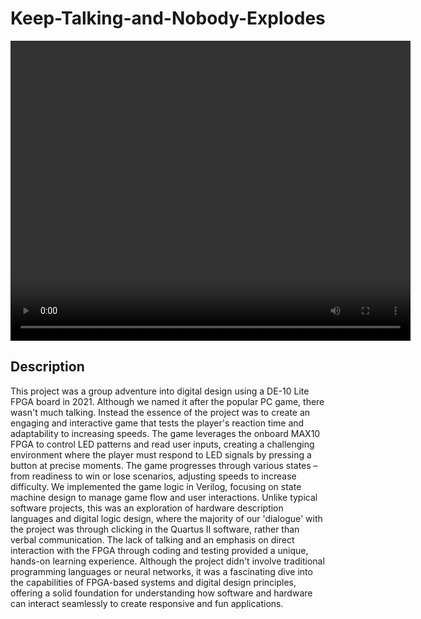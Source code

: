 # Keep-Talking-and-Nobody-Explodes
 
 <video width="640" height="480" controls>
  <source src='./assets/3216Video.mp4' type="video/mp4">
</video> 


## Description
This project was a group adventure into digital design using a DE-10 Lite FPGA board in 2021. Although we named it after the popular PC game, there wasn't much talking. Instead the essence of the project was to create an engaging and interactive game that tests the player's reaction time and adaptability to increasing speeds. The game leverages the onboard MAX10 FPGA to control LED patterns and read user inputs, creating a challenging environment where the player must respond to LED signals by pressing a button at precise moments. The game progresses through various states – from readiness to win or lose scenarios, adjusting speeds to increase difficulty. We implemented the game logic in Verilog, focusing on state machine design to manage game flow and user interactions. Unlike typical software projects, this was an exploration of hardware description languages and digital logic design, where the majority of our 'dialogue' with the project was through clicking in the Quartus II software, rather than verbal communication. The lack of talking and an emphasis on direct interaction with the FPGA through coding and testing provided a unique, hands-on learning experience. Although the project didn't involve traditional programming languages or neural networks, it was a fascinating dive into the capabilities of FPGA-based systems and digital design principles, offering a solid foundation for understanding how software and hardware can interact seamlessly to create responsive and fun applications.